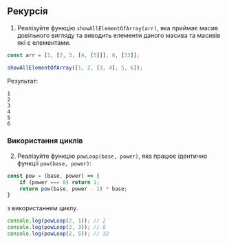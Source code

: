 ## Рекурсія

1. Реалізуйте функцію `showAllElementOfArray(arr)`, яка приймає масив довільного вигляду та виводить елементи даного масива та масивів які є елементами.
```js
const arr = [1, [2, 3, [4, [5]]], 6, [33]];

showAllElementOfArray([1, 2, [3, 4], 5, 6]);
```

Результат:
```
1
2
3
4
5
6
```

### Використання циклів
2. Реалізуйте функцію `powLoop(base, power)`, яка працює ідентично функції `pow(base, power)`:
```js
const pow = (base, power) => {
    if (power === 0) return 1;
    return pow(base, power - 1) * base;
}
```
з використанням циклу.

```js
console.log(powLoop(2, 1)); // 2
console.log(powLoop(2, 3)); // 8
console.log(powLoop(2, 5)); // 32
```
